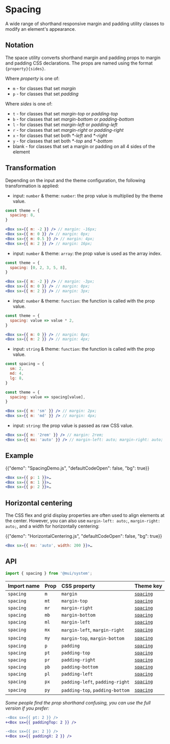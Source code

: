 # Spacing

<p class="description">A wide range of shorthand responsive margin and padding utility classes to modify an element's appearance.</p>

## Notation

The space utility converts shorthand margin and padding props to margin and padding CSS declarations. The props are named using the format `{property}{sides}`.

Where _property_ is one of:

- `m` - for classes that set _margin_
- `p` - for classes that set _padding_

Where _sides_ is one of:

- `t` - for classes that set _margin-top_ or _padding-top_
- `b` - for classes that set _margin-bottom_ or _padding-bottom_
- `l` - for classes that set _margin-left_ or _padding-left_
- `r` - for classes that set _margin-right_ or _padding-right_
- `x` - for classes that set both _\*-left_ and _\*-right_
- `y` - for classes that set both _\*-top_ and _\*-bottom_
- blank - for classes that set a margin or padding on all 4 sides of the element

## Transformation

Depending on the input and the theme configuration, the following transformation is applied:

- input: `number` & theme: `number`: the prop value is multiplied by the theme value.

```jsx
const theme = {
  spacing: 8,
}

<Box sx={{ m: -2 }} /> // margin: -16px;
<Box sx={{ m: 0 }} /> // margin: 0px;
<Box sx={{ m: 0.5 }} /> // margin: 4px;
<Box sx={{ m: 2 }} /> // margin: 16px;
```

- input: `number` & theme: `array`: the prop value is used as the array index.

```jsx
const theme = {
  spacing: [0, 2, 3, 5, 8],
}

<Box sx={{ m: -2 }} /> // margin: -3px;
<Box sx={{ m: 0 }} /> // margin: 0px;
<Box sx={{ m: 2 }} /> // margin: 3px;
```

- input: `number` & theme: `function`: the function is called with the prop value.

```jsx
const theme = {
  spacing: value => value * 2,
}

<Box sx={{ m: 0 }} /> // margin: 0px;
<Box sx={{ m: 2 }} /> // margin: 4px;
```

- input: `string` & theme: `function`: the function is called with the prop value.

```jsx
const spacing = {
  sm: 2,
  md: 4,
  lg: 8,
}

const theme = {
  spacing: value => spacing[value],
}

<Box sx={{ m: 'sm' }} /> // margin: 2px;
<Box sx={{ m: 'md' }} /> // margin: 4px;
```

- input: `string`: the prop value is passed as raw CSS value.

```jsx
<Box sx={{ m: '2rem' }} /> // margin: 2rem;
<Box sx={{ mx: 'auto' }} /> // margin-left: auto; margin-right: auto;
```

## Example

{{"demo": "SpacingDemo.js", "defaultCodeOpen": false, "bg": true}}

```jsx
<Box sx={{ p: 1 }}>…
<Box sx={{ m: 1 }}>…
<Box sx={{ p: 2 }}>…
```

## Horizontal centering

The CSS flex and grid display properties are often used to align elements at the center.
However, you can also use `margin-left: auto;`, `margin-right: auto;`, and a width for horizontally centering:

{{"demo": "HorizontalCentering.js", "defaultCodeOpen": false, "bg": true}}

```jsx
<Box sx={{ mx: 'auto', width: 200 }}>…
```

## API

```js
import { spacing } from '@mui/system';
```

| Import name | Prop | CSS property                    | Theme key                                                                    |
| :---------- | :--- | :------------------------------ | :--------------------------------------------------------------------------- |
| `spacing`   | `m`  | `margin`                        | [`spacing`](/material-ui/customization/default-theme/?expand-path=$.spacing) |
| `spacing`   | `mt` | `margin-top`                    | [`spacing`](/material-ui/customization/default-theme/?expand-path=$.spacing) |
| `spacing`   | `mr` | `margin-right`                  | [`spacing`](/material-ui/customization/default-theme/?expand-path=$.spacing) |
| `spacing`   | `mb` | `margin-bottom`                 | [`spacing`](/material-ui/customization/default-theme/?expand-path=$.spacing) |
| `spacing`   | `ml` | `margin-left`                   | [`spacing`](/material-ui/customization/default-theme/?expand-path=$.spacing) |
| `spacing`   | `mx` | `margin-left`, `margin-right`   | [`spacing`](/material-ui/customization/default-theme/?expand-path=$.spacing) |
| `spacing`   | `my` | `margin-top`, `margin-bottom`   | [`spacing`](/material-ui/customization/default-theme/?expand-path=$.spacing) |
| `spacing`   | `p`  | `padding`                       | [`spacing`](/material-ui/customization/default-theme/?expand-path=$.spacing) |
| `spacing`   | `pt` | `padding-top`                   | [`spacing`](/material-ui/customization/default-theme/?expand-path=$.spacing) |
| `spacing`   | `pr` | `padding-right`                 | [`spacing`](/material-ui/customization/default-theme/?expand-path=$.spacing) |
| `spacing`   | `pb` | `padding-bottom`                | [`spacing`](/material-ui/customization/default-theme/?expand-path=$.spacing) |
| `spacing`   | `pl` | `padding-left`                  | [`spacing`](/material-ui/customization/default-theme/?expand-path=$.spacing) |
| `spacing`   | `px` | `padding-left`, `padding-right` | [`spacing`](/material-ui/customization/default-theme/?expand-path=$.spacing) |
| `spacing`   | `py` | `padding-top`, `padding-bottom` | [`spacing`](/material-ui/customization/default-theme/?expand-path=$.spacing) |

_Some people find the prop shorthand confusing, you can use the full version if you prefer:_

```diff
-<Box sx={{ pt: 2 }} />
+<Box sx={{ paddingTop: 2 }} />
```

```diff
-<Box sx={{ px: 2 }} />
+<Box sx={{ paddingX: 2 }} />
```
